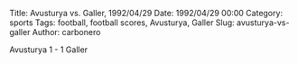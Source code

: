 Title: Avusturya vs. Galler, 1992/04/29
Date: 1992/04/29 00:00
Category: sports
Tags: football, football scores, Avusturya, Galler
Slug: avusturya-vs-galler
Author: carbonero


Avusturya 1 - 1 Galler
